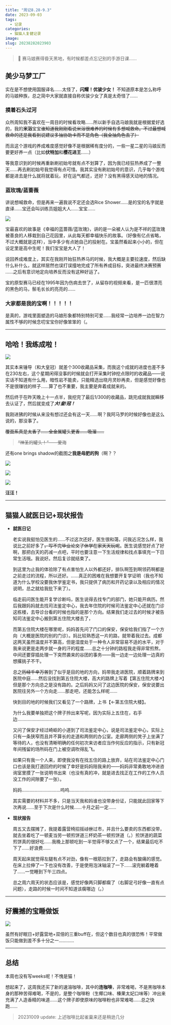 ```yaml
---
title: "周记8.28-9.3"
date: 2023-09-03
tags:
  - 记录
categories:
  - 猫猫人复健记录
image:
slug: 20238282023903
---
```


>🏇 赛马娘赛得昏天黑地，有时候都差点忘记别的手游日课……

## 美少马梦工厂

实在是不想使用国服译名……太怪了，**闪耀！优骏少女！** 不知道原本是怎么称呼的马娘种族，总之简中大家就直接自称优骏少女了真是太奇怪了……

### 摸着石头过河

众所周知我不喜欢在一周目的时候看攻略……所以新手自选马娘我就是根据爱好选的，我的**米浴**宝宝~~谁知道我刚刚看说米浴很难养的时候有多想喊救命。不过最想喊救命的还是我看到说建议多抽协助卡而不是角色（我全抽角色去了）~~

而且这个游戏的养成难度感觉好像不是根据稀有度分的，一些一星二星的马娘反而要更好养一点（比如**伏特加**和**樱花进王**……）

等我意识到的时候再重新刷初始号就有点不划算了，因为我已经狂热养成了一整天……再去刷初始号我觉得有点可惜。我其实没有刷初始号的意识，几乎每个游戏都是进去是什么就将就着玩，好在运气都还，还好？没有黑得感天动地的情况。

### 蓝玫瑰/蓝蔷薇
讲说想喊救命，但是再来一遍我说不定还会选Rice Shower……是的宝的名字就是直译……宝还会叫训练员姐姐大人……宝宝……

![](https://cdn.jsdelivr.net/gh/AhtsiH/picture/%E7%B1%B3%E6%B5%B4%E5%AE%9D%E5%AE%9D.webp)

宝最喜欢的故事是《幸福的蓝蔷薇/蓝玫瑰》，讲的是一朵被人认为是不祥的蓝玫瑰被善良的人移栽到自己花园里，从此每天都幸福快乐的故事。（好像有亿点省略，不过大概就是这样），当中多少有点她自己的投射在。宝虽然看起来小小的，但在设定里是高中生呢！我们宝宝是大人了！

说回养成难度上，其实在我刚开始狂热养马的时候，我大概是主要拉速度，然后缺什么补什么，就这样居然也误打误撞地完成了所有养成目标，突进最终决赛预赛
……之后有意识地定向培养反而没有这种好运了。

宝的原型赛马已经在1995年因为伤病去世了，从留存的视频来看，是一匹很漂亮的黑色的马，鬃毛长长的亮亮的……

### 大家都是我的宝啊！！！！！

是真的，游戏里面塑造的马娘形象都特别特别可爱……我经常一边培养一边在智力属性不够的时候念叨宝宝你好像笨笨的（。

---

## 哈哈！我练成啦！

![](https://cdn.jsdelivr.net/gh/AhtsiH/picture/%E6%88%91%E7%BB%83%E6%88%90%E4%BA%86%EF%BC%81.webp)

其实本来锤导（和大皇冠）就差个300收藏品采集，而我这个成就的进度也差不多在230左右，这个星期闲得没事的时候就会打开采集时钟挖点限时的收藏品——说实话不知道有什么用，暗性岩不能卖，只能精选出晓月灵砂再卖，但是感觉好像也不是很赚钱的样子……算了也不重要，我主要是奔着成就来的。

然后终于在昨天晚上十一点半，我挖完了最后1/300的收藏品，跳完成就我就瞬移去认证了，然后就变成了***大!皇!冠！***

我刚进狒的时候从来没有想过还会有这一天……啊？我阿马罗的时候好像也是这么说的，那没事了。

~~覆面系真是太香了……全金属罐头更香……吸溜……~~ 

> ~~“神圣的罐头！“——爱海~~

还有one brings shadow的截图之**我是母肥的狗**（啊？？

![](https://cdn.jsdelivr.net/gh/AhtsiH/picture/2023-09-02_22-19-53-738_HoKkYoukusei%20-%20Dune.webp)

![](https://cdn.jsdelivr.net/gh/AhtsiH/picture/2023-09-02_22-26-16-659_HoKkYoukusei%20-%20Dune.webp)

![](https://cdn.jsdelivr.net/gh/AhtsiH/picture/2023-09-02_22-36-08-009_HoKkYoukusei%20-%20Dune.webp)

**汪汪！**

---

## 猫猫人就医日记+现状报告

- **就医日记**
    
    老实说我挺怕见医生的……不过这次还好，医生很和蔼，问我近况怎么样，我说比之前好多了~~，写不完毕业论文了休学在家天天玩呢~~。医生说感觉好点了好啊，那把白天的药减一点吧，平时也要注意一下生活规律和找点事填充一下日常生活哦。我说好。然后复诊就结束了。
    
    到这里为止我的体验除了有点害怕生人以外都还好，排队啊签到啊领药啊都是之前走过的流程，所以还好。……真正的困难在我想要开复学证明（我也不知道为什么学校没要我休学鉴定书，我只提供了病历和开药记录以及相应的情况说明，总之就给我批下来了）。
    
    临走前问医生能开复学诊断吗，医生说得去找专门的部门，她只能开病历。然后我跟妈妈就去找司法鉴定中心，我去年住院的时候司法鉴定中心还就在门诊这栋楼，去导诊台看的时候也指的是那个方向。结果我们走过去的时候才被告知司法鉴定中心搬到第五住院大楼去了，
    
    而第五住院大楼在哪里呢，妈妈首先问了门口的保安，保安给我们指了一个方向（大概是医院的别的门诊）。妈比较熟悉这一片的路，就带着我过去。成都这两天虽然温度并不算高，但是湿度处于一种令人非常容易不适的水平，对于我来说更是走两步就一身的汗的程度……总之十分钟的路程我走得非常煎熬，中间还要穿插处理一下突然袭来的谷团的事务——我一边走一边处理一边真的想撂挑子不干。
    
    总之~~历经千辛万苦~~到了似乎是目的地的方向，妈带我走进医院，顺着路牌来到医院中庭……然后没找到第五住院大楼，高大的路牌上写着【第五住院大楼↗】但是那个方向总之是没有路的。之后妈妈又问了这边医院的保安，保安说要出医院往另外一个方向走……那走吧，还能怎么样呢……
    
    快到目的地的时候我们又看见了一个路牌，上书【←第五住院大楼】。
    
    为什么我要单独把这个牌子拎出来写呢，因为实际上五住在，右手边……………………………………
    
    又问了保安才经过崎岖的小道到了司法鉴定中心，说是司法鉴定中心，实际上只有一条狭窄而且并不算长的走道和两侧的办公室。走廊两侧的凳子上坐满了等待的人，也没有清晰明确的任何初次来访者应当作何反应的指示，只有新冠年间残留的场所码在门上被空调吹得乱飞。
    
    如果只有我一个人来，即使我没有在找五住的路上放弃，站在司法鉴定中心门口也该是我打道回府的时候了幸好是妈妈陪我来的——妈妈非常勇敢地冲进咨询室里摸了一张说明书出来（也没有真的冲，就是进去找正在工作的工作人员没工作的间隙要了一张）。
    
    妈妈…………………………呜呜………………………………………………………………
    
    其实需要的材料并不多，只是当天我和妈谁也没带身份证，只能就此回家等下次再说……至于下次是什么时候……十月之前一定……
    
- **现状报告**
    
    周五又去摆摊了，我提着露营椅招摇~~过世~~过市，并且什么要卖的东西都没带，就去坐着吃了一顿麦当劳一顿煎饼道三杯奶茶一顿煎饼道（。）煎饼道的蔬菜煎饼真的很好吃……我晚上那顿吃到一半觉得不够又点了一个，结果最后吃不下了……好浪费……
    
    周天起床就觉得左腿有点不对劲，像有一根筋拉到了，走路会有酸痛的感觉。在床上拉伸了一下也没有改善，于是使用泡沫轴滚了一下……滚完躺着睡着了……一觉睡到下午三四点。
    
    总之周六周天的状态应该是，感觉好像两只脚都瘸了（右脚足弓好像一直有点问题），走路的时候一时间不知道该瘸哪边（。）
    

---

## 好震撼的宝睡做饭

![](https://cdn.jsdelivr.net/gh/AhtsiH/picture/e4d09e863f6a70ad996f1ced8d597f7d.png)

虽然有好眠日+好露营地+双倍的三重buff在，但这个数目也真的很恐怖！平常做饭只能做到差不多十分之一…………

---

## 总结

本周也没有写weeks呢！不愧是猫！

想起来了，这周我还买了新的速溶咖啡，其中的**连咖啡**，非常难喝，不是黑咖啡本身的那种苦得难喝，不是的，是整个咖啡粉（生椰口味、榛果太妃口味等）冲出来充满了人造香精的味道……这个牌子即使原味的咖啡粉也非常难喝……总之快跑……

> 20231009 update: 上述咖啡比起雀巢来还是稍逊几分